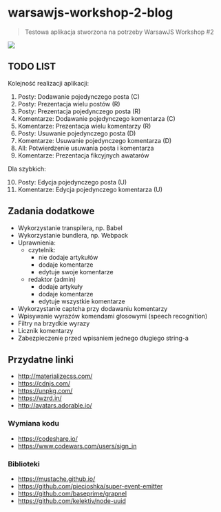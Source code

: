 # warsawjs-workshop-2-blog

> Testowa aplikacja stworzona na potrzeby WarsawJS Workshop #2

![](http://warsawjs.com/assets/images/logo/logo-transparent-240x240.png)

## TODO LIST

Kolejność realizacji aplikacji:

1. Posty: Dodawanie pojedynczego posta (C)
2. Posty: Prezentacja wielu postów (R)
3. Posty: Prezentacja pojedynczego posta (R)
4. Komentarze: Dodawanie pojedynczego komentarza (C)
5. Komentarze: Prezentacja wielu komentarzy (R)
6. Posty: Usuwanie pojedynczego posta (D)
7. Komentarze: Usuwanie pojedynczego komentarza (D)
8. All: Potwierdzenie usuwania posta i komentarza
9. Komentarze: Prezentacja fikcyjnych awatarów

Dla szybkich:

10. Posty: Edycja pojedynczego posta (U)
11. Komentarze: Edycja pojedynczego komentarza (U)

## Zadania dodatkowe

* Wykorzystanie transpilera, np. Babel
* Wykorzystanie bundlera, np. Webpack
* Uprawnienia:
    * czytelnik:
        * nie dodaje artykułów
        * dodaje komentarze
        * edytuje swoje komentarze
    * redaktor (admin)
        * dodaje artykuły
        * dodaje komentarze
        * edytuje wszystkie komentarze
* Wykorzystanie captcha przy dodawaniu komentarzy
* Wpisywanie wyrazów komendami głosowymi (speech recognition)
* Filtry na brzydkie wyrazy
* Licznik komentarzy
* Zabezpieczenie przed wpisaniem jednego długiego string-a

## Przydatne linki

* http://materializecss.com/
* https://cdnjs.com/
* https://unpkg.com/
* https://wzrd.in/
* http://avatars.adorable.io/

### Wymiana kodu 

* https://codeshare.io/
* https://www.codewars.com/users/sign_in

### Biblioteki

* https://mustache.github.io/
* https://github.com/piecioshka/super-event-emitter
* https://github.com/baseprime/grapnel
* https://github.com/kelektiv/node-uuid
